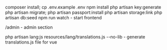 composer install;
cp .env.example .env
npm install
php artisan key:generate
php artisan migrate;
php artisan passport:install
php artisan storage:link
php artisan db:seed
npm run watch - start frontend

/admin - admin section

 php artisan lang:js resources/lang/translations.js --no-lib - generate translations.js file for vue
